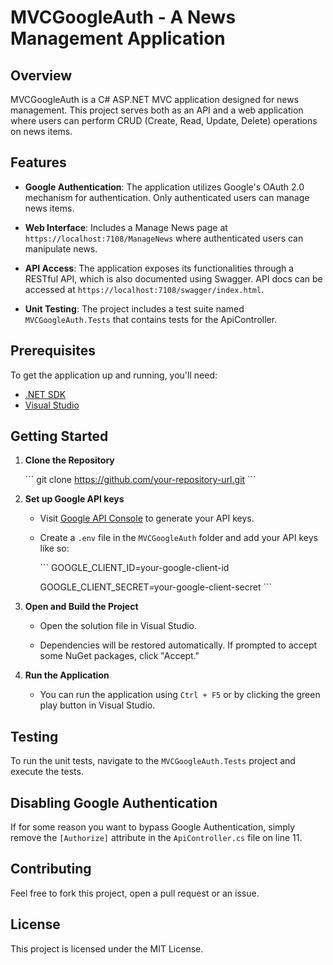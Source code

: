 # MVCGoogleAuth - A News Management Application

## Overview

MVCGoogleAuth is a C# ASP.NET MVC application designed for news management. This project serves both as an API and a web application where users can perform CRUD (Create, Read, Update, Delete) operations on news items.

## Features

- **Google Authentication**: The application utilizes Google's OAuth 2.0 mechanism for authentication. Only authenticated users can manage news items.
  
- **Web Interface**: Includes a Manage News page at `https://localhost:7108/ManageNews` where authenticated users can manipulate news.

- **API Access**: The application exposes its functionalities through a RESTful API, which is also documented using Swagger. API docs can be accessed at `https://localhost:7108/swagger/index.html`.

- **Unit Testing**: The project includes a test suite named `MVCGoogleAuth.Tests` that contains tests for the ApiController.

## Prerequisites

To get the application up and running, you'll need:

- [.NET SDK](https://dotnet.microsoft.com/download)
- [Visual Studio](https://visualstudio.microsoft.com/downloads/)

## Getting Started

1. **Clone the Repository**
  
    \`\`\`
    git clone https://github.com/your-repository-url.git
    \`\`\`

2. **Set up Google API keys**

    - Visit [Google API Console](https://console.developers.google.com/) to generate your API keys.
  
    - Create a `.env` file in the `MVCGoogleAuth` folder and add your API keys like so:
  
      \`\`\`
      GOOGLE_CLIENT_ID=your-google-client-id
      
      GOOGLE_CLIENT_SECRET=your-google-client-secret
      \`\`\`

3. **Open and Build the Project**

    - Open the solution file in Visual Studio.
  
    - Dependencies will be restored automatically. If prompted to accept some NuGet packages, click "Accept."

4. **Run the Application**

    - You can run the application using `Ctrl + F5` or by clicking the green play button in Visual Studio.

## Testing

To run the unit tests, navigate to the `MVCGoogleAuth.Tests` project and execute the tests.

## Disabling Google Authentication

If for some reason you want to bypass Google Authentication, simply remove the `[Authorize]` attribute in the `ApiController.cs` file on line 11.

## Contributing

Feel free to fork this project, open a pull request or an issue.

## License

This project is licensed under the MIT License.
